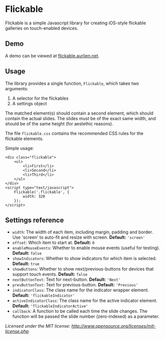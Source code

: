 Flickable
=========

Flickable is a simple Javascript library for creating iOS-style flickable galleries on touch-enabled devices.

Demo
----

A demo can be viewed at [flickable.aurlien.net](http://flickable.aurlien.net).

Usage
-----

The library provides a single function, `Flickable`, which takes two arguments:

1. A selector for the flickables
2. A settings object

The matched element(s) should contain a second element, which should contain the actual slides. The slides must be of the exact same width, and should be of the same height (for aestethic reasons).

The file `flickable.css` contains the recommended CSS rules for the flickable elements.

Simple usage:

    <div class="flickable">
        <ul>
            <li>First</li>
            <li>Second</li>
            <li>Third</li>
        </ul>
    </div>
    <script type="text/javascript">
        Flickable('.flickable', {
            width: 320
        });
    </script>

Settings reference
------------------

- `width`: The width of each item, including margin, padding and border. Use 'screen' to auto-fit and resize with screen. **Default:** `'screen'`
- `offset`: Which item to start at. **Default:** `0`
- `enableMouseEvents`: Whether to enable mouse events (useful for testing). **Default:** `false`
- `showIndicators`: Whether to show indicators for which item is selected. **Default:** `true`
- `showButtons`: Whether to show next/previous-buttons for devices that support touch events. **Default:** `false`
- `nextButtonText`: Text for next-button. **Default:** `'Next'`
- `prevButtonText`: Text for previous-button. **Default:** `'Previous'`
- `indicatorClass`: The class name for the indicator wrapper element. **Default:** `'flickableIndicator'`
- `activeIndicatorClass`: The class name for the active indicator element. **Default:** `'flickableIndicatorActive'`
- `callback`: A function to be called each time the slide changes. The function will be passed the slide number (zero-indexed) as a parameter.

_Licensed under the MIT license: http://www.opensource.org/licenses/mit-license.php_